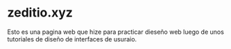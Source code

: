 # zeditio.xyz
Esto es una pagina web que hize para practicar dieseño web luego de unos tutoriales de diseño de interfaces de usuraio.
